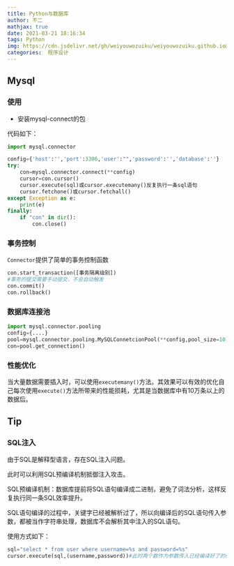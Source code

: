 ```yaml
---
title: Python与数据库
author: 不二
mathjax: true
date: 2021-03-21 18:16:34
tags: Python
img: https://cdn.jsdelivr.net/gh/weiyouwozuiku/weiyouwozuiku.github.io@src/source/_posts/PageImg/程序设计/python6.png
categories:  程序设计
---
```


## Mysql

### 使用

- 安装mysql-connect的包

代码如下：

```Python
import mysql.connector

config={'host':'','port':3306,'user':"",'password':'','database':''}
try:
    con=mysql.connector.connect(**config)
	cursor=con.cursor()
	cursor.execute(sql)或cursor.executemany()反复执行一条sql语句
	cursor.fetchone()或cursor.fetchall()
except Exception as e:
    print(e)
finally:
    if "con" in dir():
        con.close()
```

### 事务控制

`Connector`提供了简单的事务控制函数

```Python
con.start_transaction([事务隔离级别])
#事务的提交需要手动提交，不会自动触发
con.commit()
con.rollback()
```

### 数据库连接池

```Python
import mysql.connector.pooling
config={....}
pool=mysql.connector.pooling.MySQLConnetcionPool(**config,pool_size=10)
con=pool.get_connection()
```

### 性能优化

当大量数据需要插入时，可以使用`executemany()`方法。其效果可以有效的优化自己每次使用`execute()`方法所带来的性能损耗，尤其是当数据库中有10万条以上的数据后。

## Tip

### SQL注入

由于SQL是解释型语言，存在SQL注入问题。

此时可以利用SQL预编译机制抵御注入攻击。

SQL预编译机制：数据库提前将SQL语句编译成二进制，避免了词法分析，这样反复执行同一条SQL效率提升。

SQL语句编译的过程中，关键字已经被解析过了，所以向编译后的SQL语句传入参数，都被当作字符串处理，数据库不会解析其中注入的SQL语句。

使用方式如下：

```Python
sql="select * from user where username=%s and password=%s"
cursor.execute(sql,(username,password))#此时两个数作为参数传入已经编译好了的sql语句中
```

